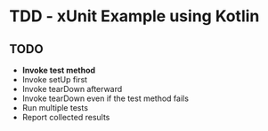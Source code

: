 # TDD - xUnit Example using Kotlin

## TODO

- **Invoke test method**
- Invoke setUp first
- Invoke tearDown afterward
- Invoke tearDown even if the test method fails
- Run multiple tests
- Report collected results